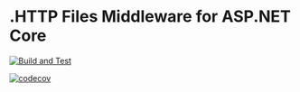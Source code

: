 .HTTP Files Middleware for ASP.NET Core
========================================

[![Build and Test](https://github.com/httpfiles-middleware/aspnet-httpfiles-mw/actions/workflows/build.yml/badge.svg?branch=main)](https://github.com/httpfiles-middleware/aspnet-httpfiles-mw/actions/workflows/build.yml)

[![codecov](https://codecov.io/github/httpfiles-middleware/aspnet-httpfiles-mw/branch/main/graph/badge.svg?token=GX1JQTB9BD)](https://codecov.io/github/httpfiles-middleware/aspnet-httpfiles-mw)